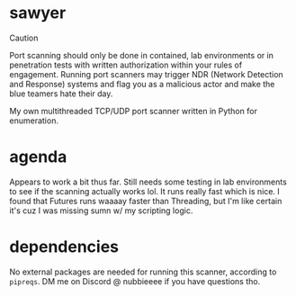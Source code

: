 # sawyer
> [!CAUTION]
> Port scanning should only be done in contained, lab environments or in penetration tests with written authorization within your rules of engagement. Running port scanners may trigger NDR (Network Detection and Response) systems and flag you as a malicious actor and make the blue teamers hate their day.

My own multithreaded TCP/UDP port scanner written in Python for enumeration.

# agenda
Appears to work a bit thus far. Still needs some testing in lab environments to see if the scanning actually works lol. It runs really fast which is nice. I found that Futures runs waaaay faster than Threading, but I'm like certain it's cuz I was missing sumn w/ my scripting logic.

# dependencies
No external packages are needed for running this scanner, according to `pipreqs`. DM me on Discord @ nubbieeee if you have questions tho.
